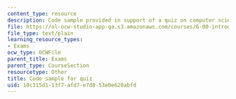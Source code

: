 ```yaml
---
content_type: resource
description: Code sample provided in support of a quiz on computer science and programming.
file: https://ol-ocw-studio-app-qa.s3.amazonaws.com/courses/6-00-introduction-to-computer-science-and-programming-fall-2008/10c315d113f7afd7e7d053e0e620abfd_q3.py
file_type: text/plain
learning_resource_types:
- Exams
ocw_type: OCWFile
parent_title: Exams
parent_type: CourseSection
resourcetype: Other
title: Code sample for quiz
uid: 10c315d1-13f7-afd7-e7d0-53e0e620abfd
---
```

